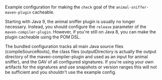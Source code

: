 Example configuration for making the `check` goal of the `animal-sniffer-maven-plugin` cacheable.

Starting with Java 9, the animal sniffer plugin is usually no longer necessary. Instead, you should configure the `release` parameter of the `maven-compiler-plugin`. However, if you're still on Java 8, you can make the plugin cacheable using the POM DSL.

The bundled configuration tracks all main Java source files (compileSourceRoots), the class files (outputDirectory is actually the output directory of the maven-compiler-plugin and used as an input for animal sniffer), and the GAV of all configured signatures. If you're using your own artifacts for the signatures and use snapshots or version ranges this will not be sufficient and you shouldn't use the example config.
